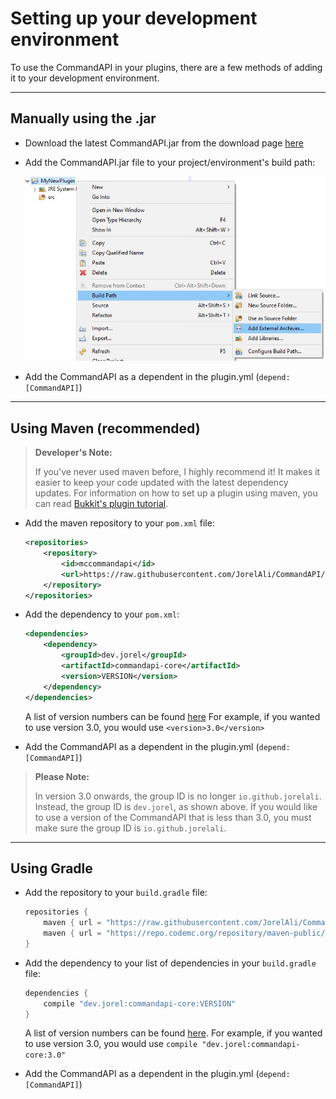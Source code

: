 # Setting up your development environment

To use the CommandAPI in your plugins, there are a few methods of adding it to your development environment.

-----

## Manually using the .jar

- Download the latest CommandAPI.jar from the download page [here](https://github.com/JorelAli/CommandAPI/releases/latest)

- Add the CommandAPI.jar file to your project/environment's build path:

  ![](images/eclipse.jpg)
  
- Add the CommandAPI as a dependent in the plugin.yml (`depend: [CommandAPI]`)

-----

## Using Maven (recommended)

> **Developer's Note:**
>
> If you've never used maven before, I highly recommend it! It makes it easier to keep your code updated with the latest dependency updates. For information on how to set up a plugin using maven, you can read [Bukkit's plugin tutorial](https://bukkit.gamepedia.com/Plugin_Tutorial).

* Add the maven repository to your `pom.xml` file:

  ```xml
  <repositories>
      <repository>
          <id>mccommandapi</id>
          <url>https://raw.githubusercontent.com/JorelAli/CommandAPI/mvn-repo/CommandAPI/</url>
      </repository>
  </repositories>
  ```

* Add the dependency to your `pom.xml`:

  ```xml
  <dependencies>
      <dependency>
          <groupId>dev.jorel</groupId>
          <artifactId>commandapi-core</artifactId>
          <version>VERSION</version>
      </dependency>
  </dependencies>
  ```
  A list of version numbers can be found [here](https://github.com/JorelAli/CommandAPI/tree/mvn-repo/1.13CommandAPI/io/github/jorelali/commandapi)
  For example, if you wanted to use version 3.0, you would use `<version>3.0</version>`

* Add the CommandAPI as a dependent in the plugin.yml (`depend: [CommandAPI]`)

> **Please Note:**
>
> In version 3.0 onwards, the group ID is no longer `io.github.jorelali`. Instead, the group ID is `dev.jorel`, as shown above. If you would like to use a version of the CommandAPI that is less than 3.0, you must make sure the group ID is `io.github.jorelali`.

-----

## Using Gradle

* Add the repository to your `build.gradle` file:

  ```gradle
  repositories {
      maven { url = "https://raw.githubusercontent.com/JorelAli/CommandAPI/mvn-repo/CommandAPI/" }
      maven { url = "https://repo.codemc.org/repository/maven-public/" }
  }
  ```
  
* Add the dependency to your list of dependencies in your `build.gradle` file:

  ```gradle
  dependencies {
      compile "dev.jorel:commandapi-core:VERSION"
  }
  ```

  A list of version numbers can be found [here](https://github.com/JorelAli/CommandAPI/tree/mvn-repo/1.13CommandAPI/io/github/jorelali/commandapi).
  For example, if you wanted to use version 3.0, you would use `compile "dev.jorel:commandapi-core:3.0"`

* Add the CommandAPI as a dependent in the plugin.yml (`depend: [CommandAPI]`)
